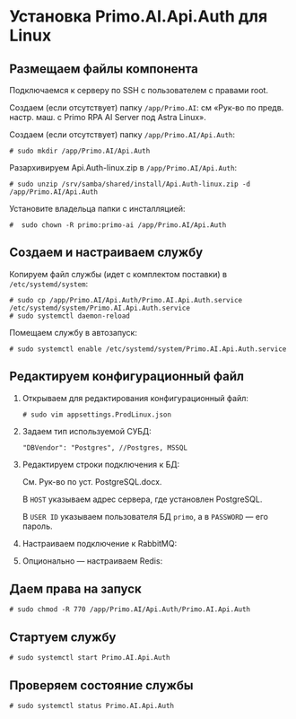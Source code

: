 # Установка Primo.AI.Api.Auth для Linux


## Размещаем файлы компонента

Подключаемся к серверу по SSH с пользователем с правами root. 

Создаем (если отсутствует) папку `/app/Primo.AI`: см «Рук-во по предв. настр. маш. с Primo RPA AI Server под Astra Linux». 

Создаем (если отсутствует) папку `/app/Primo.AI/Api.Auth`:
```
# sudo mkdir /app/Primo.AI/Api.Auth
```

Разархивируем Api.Auth-linux.zip в `/app/Primo.AI/Api.Auth`:	
```
# sudo unzip /srv/samba/shared/install/Api.Auth-linux.zip -d /app/Primo.AI/Api.Auth
```

Установите владельца папки с инсталляцией:
```
#  sudo chown -R primo:primo-ai /app/Primo.AI/Api.Auth
```

## Создаем и настраиваем службу
	 
Копируем файл службы (идет с комплектом поставки) в `/etc/systemd/system`:
```
# sudo cp /app/Primo.AI/Api.Auth/Primo.AI.Api.Auth.service /etc/systemd/system/Primo.AI.Api.Auth.service
# sudo systemctl daemon-reload
```

Помещаем службу в автозапуск:	
```
# sudo systemctl enable /etc/systemd/system/Primo.AI.Api.Auth.service
```
	

## Редактируем конфигурационный файл

1. Открываем для редактирования конфигурационный файл:
   ```
   # sudo vim appsettings.ProdLinux.json
   ```
1. Задаем тип используемой СУБД:
    ```
    "DBVendor": "Postgres", //Postgres, MSSQL
    ```
 
1. Редактируем строки подключения к БД:

 
   Cм. Рук-во по уст. PostgreSQL.docx.

   В `HOST` указываем адрес сервера, где установлен PostgreSQL.	

   В `USER ID` указываем пользователя БД `primo`, а в `PASSWORD` — его пароль.

1. Настраиваем подключение к RabbitMQ:
 

1. Опционально — настраиваем Redis:
 


## Даем права на запуск

```
# sudo chmod -R 770 /app/Primo.AI/Api.Auth/Primo.AI.Api.Auth
```

## Стартуем службу

```
# sudo systemctl start Primo.AI.Api.Auth
```

## Проверяем состояние службы
```
# sudo systemctl status Primo.AI.Api.Auth
```

